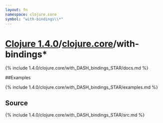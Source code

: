 ```yaml
---
layout: fn
namespace: clojure.core
symbol: "with-bindings\\*"
---
```


# [Clojure 1.4.0](../../)/[clojure.core](../)/with-bindings\*

{% include 1.4.0/clojure.core/with_DASH_bindings_STAR/docs.md %}

##Examples

{% include 1.4.0/clojure.core/with_DASH_bindings_STAR/examples.md %}
## Source
{% include 1.4.0/clojure.core/with_DASH_bindings_STAR/src.md %}

